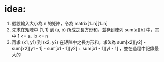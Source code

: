 # idea:
1. 假設輸入大小為 n 的矩陣，令為 matrix[1..n][1..n]
2. 先求在矩陣中 (1, 1) 到 (a, b) 所成之長方形和，並存到陣列 sum[a][b] 中，其中 1 <= a、b <= n
3. 再求 (x1, y1) 到 (x2, y2) 在矩陣中之長方形和，求法為 sum[x2][y2] - sum[x2][y1 - 1] - sum[x1 - 1][y2] + sum[x1 - 1][y1 - 1]
   ，並在過程中記錄最大的

